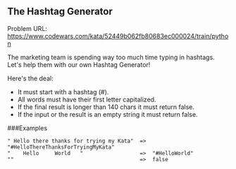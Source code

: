 ## The Hashtag Generator

Problem URL: https://www.codewars.com/kata/52449b062fb80683ec000024/train/python

The marketing team is spending way too much time typing in hashtags.
Let's help them with our own Hashtag Generator!

Here's the deal:

* It must start with a hashtag (#).
* All words must have their first letter capitalized.
* If the final result is longer than 140 chars it must return false.
* If the input or the result is an empty string it must return false.

###Examples
``` 
" Hello there thanks for trying my Kata"  =>  "#HelloThereThanksForTryingMyKata"
"    Hello     World   "                  =>  "#HelloWorld"
""                                        =>  false
```
